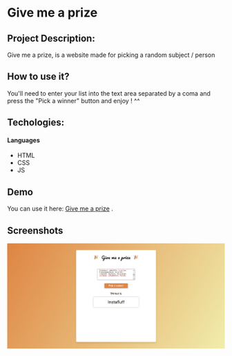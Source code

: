 # Give me a prize

## Project Description:

Give me a prize, is a website made for picking a random subject / person

## How to use it?

You'll need to enter your list into the text area separated by a coma and press the "Pick a winner" button and enjoy ! ^^

## Techologies:

#### Languages

- HTML
- CSS
- JS

## Demo

You can use it here: [Give me a prize](https://atndesign.github.io/give-me-a-prize/) .

## Screenshots

<img src="./screen.png" alt="demo" />

